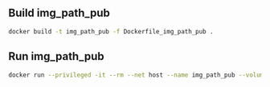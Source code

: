 ## Build img_path_pub
```sh
docker build -t img_path_pub -f Dockerfile_img_path_pub .
```

## Run img_path_pub
```sh
docker run --privileged -it --rm --net host --name img_path_pub --volume ./data:/data img_path_pub
```

